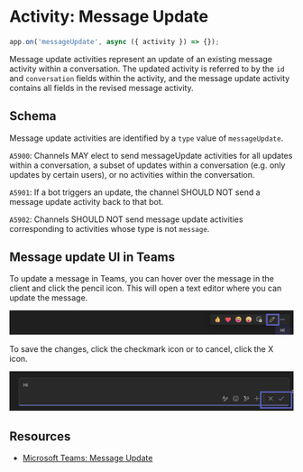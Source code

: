 # Activity: Message Update

```typescript
app.on('messageUpdate', async ({ activity }) => {});
```

Message update activities represent an update of an existing message activity within a conversation. The updated activity is referred to by the `id` and `conversation` fields within the activity, and the message update activity contains all fields in the revised message activity.

## Schema

Message update activities are identified by a `type` value of `messageUpdate`.

`A5900`: Channels MAY elect to send messageUpdate activities for all updates within a conversation, a subset of updates within a conversation (e.g. only updates by certain users), or no activities within the conversation.

`A5901`: If a bot triggers an update, the channel SHOULD NOT send a message update activity back to that bot.

`A5902`: Channels SHOULD NOT send message update activities corresponding to activities whose type is not `message`.

## Message update UI in Teams

To update a message in Teams, you can hover over the message in the client and click the pencil icon. This will open a text editor where you can update the message.

![Updating a message in Teams](../../assets/screenshots/message-update-ui.png)

To save the changes, click the checkmark icon or to cancel, click the X icon.

![Confirming a message update in Teams](../../assets/screenshots/message-update-editor.png)

## Resources

- [Microsoft Teams: Message Update](https://learn.microsoft.com/en-us/microsoftteams/platform/bots/build-conversational-capability#receive-edit-message-activity)
